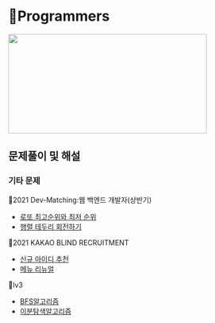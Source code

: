 # 🌱Programmers
<img src="https://user-images.githubusercontent.com/91609858/135637730-f3e3eb5a-4a94-46b0-b3fd-4c8a03cdc4d6.png" width="400" height="200">

## 문제풀이 및 해설

### 기타 문제 <br>
 🌱2021 Dev-Matching:웹 백엔드 개발자(상반기)
 - <a href="https://github.com/mrkimjava/Algorithm/tree/master/WEB_BACKEND_DEV_2021/로또최고순위와최저순위">로또 최고순위와 최저 순위</a>
 - <a href="https://github.com/mrkimjava/Algorithm/tree/master/WEB_BACKEND_DEV_2021/행렬테두리회전하기">행렬 테두리 회전하기</a>
 
 🌱2021 KAKAO BLIND RECRUITMENT<br>
 - <a href="https://github.com/mrkimjava/Algorithm/tree/master/KAKAO_BLIND_2021_RECRUITMENT/신규아이디추천">신규 아이디 추천</a>
 - <a href="https://github.com/mrkimjava/Algorithm/tree/master/KAKAO_BLIND_2021_RECRUITMENT/메뉴리뉴얼">메뉴 리뉴얼</a>

 🌱lv3<br>
 - <a href="https://github.com/mrkimjava/Algorithm-java/tree/master/level3/%EB%84%A4%ED%8A%B8%EC%9B%8C%ED%81%AC">BFS알고리즘</a>
 - <a href="https://github.com/mrkimjava/Algorithm-java/tree/master/level3/%EC%9E%85%EA%B5%AD%EC%8B%AC%EC%82%AC">이분탐색알고리즘</a>

